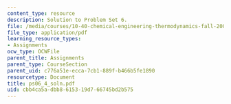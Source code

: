 ```yaml
---
content_type: resource
description: Solution to Problem Set 6.
file: /media/courses/10-40-chemical-engineering-thermodynamics-fall-2003/cbb4ca5adbb8615319d766745bd2b575_ps06_4_soln.pdf
file_type: application/pdf
learning_resource_types:
- Assignments
ocw_type: OCWFile
parent_title: Assignments
parent_type: CourseSection
parent_uid: c776a51e-ecca-7cb1-889f-b466b5fe1890
resourcetype: Document
title: ps06_4_soln.pdf
uid: cbb4ca5a-dbb8-6153-19d7-66745bd2b575
---
```

